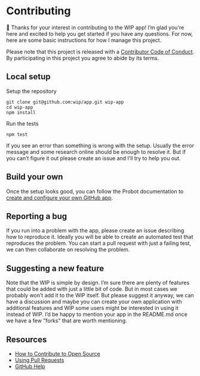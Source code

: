 # Contributing

👋 Thanks for your interest in contributing to the WIP app! I’m glad you're here and excited to help you get started if you have any questions. For now, here are some basic instructions for how I manage this project.

Please note that this project is released with a [Contributor Code of Conduct](CODE_OF_CONDUCT.md). By participating in this project you agree to abide by its terms.

## Local setup

Setup the repository

```
git clone git@github.com:wip/app.git wip-app
cd wip-app
npm install
```

Run the tests

```
npm test
```

If you see an error than something is wrong with the setup. Usually the error message and some research online should be enough to resolve it. But if you can’t figure it out please create an issue and I’ll try to help you out.

## Build your own

Once the setup looks good, you can follow the Probot documentation to [create and configure your own GitHub app](https://probot.github.io/docs/development/#configuring-a-github-app).

## Reporting a bug

If you run into a problem with the app, please create an issue describing how to reproduce it. Ideally you will be able to create an automated test that reproduces the problem. You can start a pull request with just a failing test, we can then collaborate on resolving the problem.

## Suggesting a new feature

Note that the WIP is simple by design. I’m sure there are plenty of features that could be added with just a little bit of code. But in most cases we probably won’t add it to the WIP itself. But please suggest it anyway, we can have a discussion and maybe you can create your own application with additional features and WIP some users might be interested in using it instead of WIP. I’d be happy to mention your app in the README.md once we have a few "forks" that are worth mentioning.

## Resources

- [How to Contribute to Open Source](https://opensource.guide/how-to-contribute/)
- [Using Pull Requests](https://help.github.com/articles/about-pull-requests/)
- [GitHub Help](https://help.github.com)
